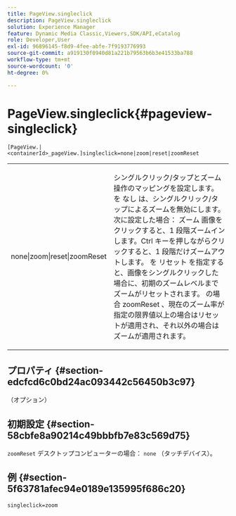 ```yaml
---
title: PageView.singleclick
description: PageView.singleclick
solution: Experience Manager
feature: Dynamic Media Classic,Viewers,SDK/API,eCatalog
role: Developer,User
exl-id: 96896145-f8d9-4fee-abfe-7f9193776993
source-git-commit: a919130f0940d81a221b79563b6b3e41533ba788
workflow-type: tm+mt
source-wordcount: '0'
ht-degree: 0%

---
```


# PageView.singleclick{#pageview-singleclick}

`[PageView.|<containerId>_pageView.]singleclick=none|zoom|reset|zoomReset`

<table id="table_5654736F216D4ABC9FC783F83E0BBA03"> 
 <tbody> 
  <tr> 
   <td colname="col1"> <p> <span class="codeph"> none|zoom|reset|zoomReset </span> </p> </td> 
   <td colname="col2"> <p> シングルクリック/タップとズーム操作のマッピングを設定します。を <span class="codeph"> なし </span> は、シングルクリック/タップによるズームを無効にします。 次に設定した場合： <span class="codeph"> ズーム </span> 画像をクリックすると、1 段階ズームインします。Ctrl キーを押しながらクリックすると、1 段階だけズームアウトします。 を <span class="codeph"> リセット </span> を指定すると、画像をシングルクリックした場合に、初期のズームレベルまでズームがリセットされます。 の場合 <span class="codeph"> zoomReset </span>、現在のズーム率が指定の限界値以上の場合はリセットが適用され、それ以外の場合はズームが適用されます。 </p> </td> 
  </tr> 
 </tbody> 
</table>

## プロパティ {#section-edcfcd6c0bd24ac093442c56450b3c97}

（オプション）

## 初期設定 {#section-58cbfe8a90214c49bbbfb7e83c569d75}

`zoomReset` デスクトップコンピューターの場合： `none` （タッチデバイス）。

## 例 {#section-5f63781afec94e0189e135995f686c20}

`singleclick=zoom`
